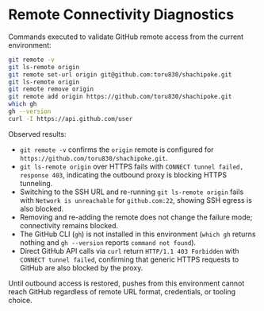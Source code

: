 # Remote Connectivity Diagnostics

Commands executed to validate GitHub remote access from the current environment:

```bash
git remote -v
git ls-remote origin
git remote set-url origin git@github.com:toru830/shachipoke.git
git ls-remote origin
git remote remove origin
git remote add origin https://github.com/toru830/shachipoke.git
which gh
gh --version
curl -I https://api.github.com/user
```

Observed results:

- `git remote -v` confirms the `origin` remote is configured for `https://github.com/toru830/shachipoke.git`.
- `git ls-remote origin` over HTTPS fails with `CONNECT tunnel failed, response 403`, indicating the outbound proxy is blocking HTTPS tunneling.
- Switching to the SSH URL and re-running `git ls-remote origin` fails with `Network is unreachable` for `github.com:22`, showing SSH egress is also blocked.
- Removing and re-adding the remote does not change the failure mode; connectivity remains blocked.
- The GitHub CLI (`gh`) is not installed in this environment (`which gh` returns nothing and `gh --version` reports `command not found`).
- Direct GitHub API calls via `curl` return `HTTP/1.1 403 Forbidden` with `CONNECT tunnel failed`, confirming that generic HTTPS requests to GitHub are also blocked by the proxy.

Until outbound access is restored, pushes from this environment cannot reach GitHub regardless of remote URL format, credentials, or tooling choice.

